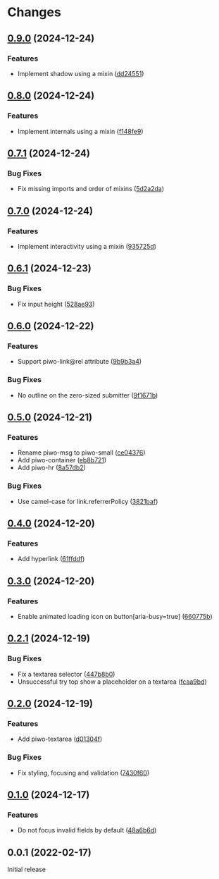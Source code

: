 # Changes

## [0.9.0](https://github.com/prantlf/piwo/compare/v0.8.0...v0.9.0) (2024-12-24)

### Features

* Implement shadow using a mixin ([dd24551](https://github.com/prantlf/piwo/commit/dd24551877a93733523ae74a76d38ebf3578813f))

## [0.8.0](https://github.com/prantlf/piwo/compare/v0.7.1...v0.8.0) (2024-12-24)

### Features

* Implement internals using a mixin ([f148fe9](https://github.com/prantlf/piwo/commit/f148fe9721f8715097ae4509d4430b9b1dc8593b))

## [0.7.1](https://github.com/prantlf/piwo/compare/v0.7.0...v0.7.1) (2024-12-24)

### Bug Fixes

* Fix missing imports and order of mixins ([5d2a2da](https://github.com/prantlf/piwo/commit/5d2a2dad66bd278165fa32eb3c9f6f061e834fea))

## [0.7.0](https://github.com/prantlf/piwo/compare/v0.6.1...v0.7.0) (2024-12-24)

### Features

* Implement interactivity using a mixin ([935725d](https://github.com/prantlf/piwo/commit/935725d79f1ba18c69c7744d758b88311a05af8c))

## [0.6.1](https://github.com/prantlf/piwo/compare/v0.6.0...v0.6.1) (2024-12-23)

### Bug Fixes

* Fix input height ([528ae93](https://github.com/prantlf/piwo/commit/528ae936818ae1307ca955d6111b81e8f649bdf2))

## [0.6.0](https://github.com/prantlf/piwo/compare/v0.5.0...v0.6.0) (2024-12-22)

### Features

* Support piwo-link@rel attribute ([9b9b3a4](https://github.com/prantlf/piwo/commit/9b9b3a4060ed1b4b82b6f83116f0759c4e079833))

### Bug Fixes

* No outline on the zero-sized submitter ([9f1671b](https://github.com/prantlf/piwo/commit/9f1671b4def15f1c5dcc1af287d0c60b5a0f4979))

## [0.5.0](https://github.com/prantlf/piwo/compare/v0.4.0...v0.5.0) (2024-12-21)

### Features

* Rename piwo-msg to piwo-small ([ce04376](https://github.com/prantlf/piwo/commit/ce04376fe7fad0a5985c767b4c42d54aaad36e2b))
* Add piwo-container ([eb8b721](https://github.com/prantlf/piwo/commit/eb8b721de68d4daa5f6942e0a866c0348a1969f5))
* Add piwo-hr ([8a57db2](https://github.com/prantlf/piwo/commit/8a57db26678e7ae0b30b75615399fe44c2f99d6e))

### Bug Fixes

* Use camel-case for link.referrerPolicy ([3821baf](https://github.com/prantlf/piwo/commit/3821baf0bbcd09c500d6248957da9bc0459196b3))

## [0.4.0](https://github.com/prantlf/piwo/compare/v0.3.0...v0.4.0) (2024-12-20)

### Features

* Add hyperlink ([61ffddf](https://github.com/prantlf/piwo/commit/61ffddf2be73bdafe0ce37f9e75adae54b0fe499))

## [0.3.0](https://github.com/prantlf/piwo/compare/v0.2.1...v0.3.0) (2024-12-20)

### Features

* Enable animated loading icon on button[aria-busy=true] ([660775b](https://github.com/prantlf/piwo/commit/660775b56483c70a9192ec6f711f7a987488c54b))

## [0.2.1](https://github.com/prantlf/piwo/compare/v0.2.0...v0.2.1) (2024-12-19)

### Bug Fixes

* Fix a textarea selector ([447b8b0](https://github.com/prantlf/piwo/commit/447b8b07d1b9fda92335219d3e615f9b12330265))
* Unsuccessful try top show a placeholder on a textarea ([fcaa9bd](https://github.com/prantlf/piwo/commit/fcaa9bd14bc7b19fd0ea337437fe14d5183ab9df))

## [0.2.0](https://github.com/prantlf/piwo/compare/v0.1.0...v0.2.0) (2024-12-19)

### Features

* Add piwo-textarea ([d01304f](https://github.com/prantlf/piwo/commit/d01304fa03dff5e6ed647739cf616fce109f3aef))

### Bug Fixes

* Fix styling, focusing and validation ([7430f60](https://github.com/prantlf/piwo/commit/7430f60103fe91d93fcde9d1ed84b7b8f03f0547))

## [0.1.0](https://github.com/prantlf/piwo/compare/v0.0.1...v0.1.0) (2024-12-17)

### Features

* Do not focus invalid fields by default ([48a6b6d](https://github.com/prantlf/piwo/commit/48a6b6db7efd38faf1f6a3c2f68263922f11d090))

## 0.0.1 (2022-02-17)

Initial release
